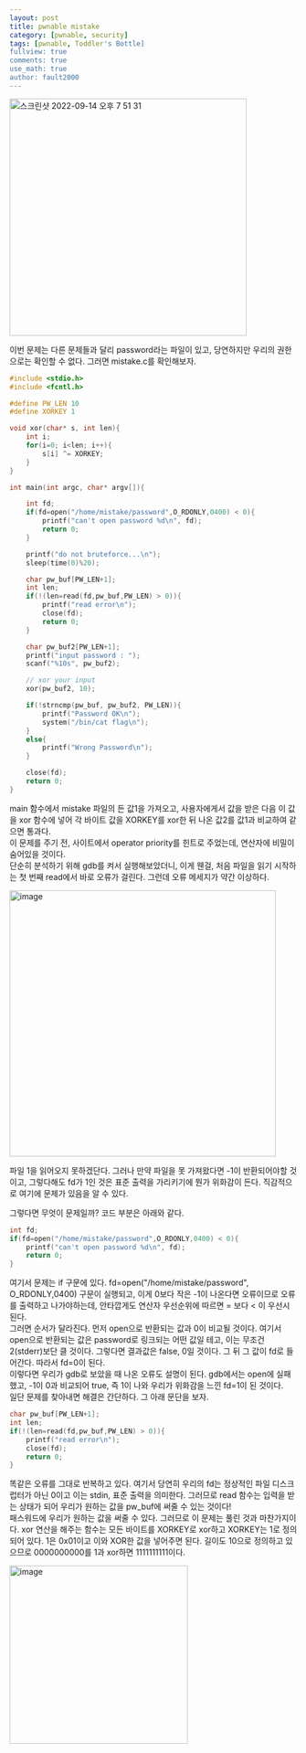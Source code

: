```yaml
---
layout: post
title: pwnable mistake
category: [pwnable, security]
tags: [pwnable, Toddler's Bottle]
fullview: true
comments: true
use_math: true
author: fault2000
---
```


<img width="415" alt="스크린샷 2022-09-14 오후 7 51 31" src="https://user-images.githubusercontent.com/73513005/190135439-2ff808c0-2214-4654-b7e4-ae8f1a3fa52e.png">

이번 문제는 다른 문제들과 달리 password라는 파일이 있고, 당연하지만 우리의 권한으로는 확인할 수 없다. 그러면 mistake.c를 확인해보자.  

```c
#include <stdio.h>
#include <fcntl.h>

#define PW_LEN 10
#define XORKEY 1

void xor(char* s, int len){
	int i;
	for(i=0; i<len; i++){
		s[i] ^= XORKEY;
	}
}

int main(int argc, char* argv[]){

	int fd;
	if(fd=open("/home/mistake/password",O_RDONLY,0400) < 0){
		printf("can't open password %d\n", fd);
		return 0;
	}

	printf("do not bruteforce...\n");
	sleep(time(0)%20);

	char pw_buf[PW_LEN+1];
	int len;
	if(!(len=read(fd,pw_buf,PW_LEN) > 0)){
		printf("read error\n");
		close(fd);
		return 0;
	}

	char pw_buf2[PW_LEN+1];
	printf("input password : ");
	scanf("%10s", pw_buf2);

	// xor your input
	xor(pw_buf2, 10);

	if(!strncmp(pw_buf, pw_buf2, PW_LEN)){
		printf("Password OK\n");
		system("/bin/cat flag\n");
	}
	else{
		printf("Wrong Password\n");
	}

	close(fd);
	return 0;
}
```

main 함수에서 mistake 파일의 든 값1을 가져오고, 사용자에게서 값을 받은 다음 이 값을 xor 함수에 넣어 각 바이트 값을 XORKEY를 xor한 뒤 나온 값2를 값1과 비교하여 같으면 통과다.  
이 문제를 주기 전, 사이트에서 operator priority를 힌트로 주었는데, 연산자에 비밀이 숨어있을 것이다.  
단순히 분석하기 위해 gdb를 켜서 실행해보았더니, 이게 웬걸, 처음 파일을 읽기 시작하는 첫 번째 read에서 바로 오류가 걸린다. 그런데 오류 메세지가 약간 이상하다. 

<img width="466" alt="image" src="https://user-images.githubusercontent.com/73513005/190143214-3ab7be30-d7b2-47f4-a470-b771b329e5c7.png">

파일 1을 읽어오지 못하겠단다. 그러나 만약 파일을 못 가져왔다면 -1이 반환되어야할 것이고, 그렇다해도 fd가 1인 것은 표준 출력을 가리키기에 뭔가 위화감이 든다. 직감적으로 여기에 문제가 있음을 알 수 있다.  

그렇다면 무엇이 문제일까? 코드 부분은 아래와 같다.  

```c
int fd;
if(fd=open("/home/mistake/password",O_RDONLY,0400) < 0){
    printf("can't open password %d\n", fd);
    return 0;
}
```

여기서 문제는 if 구문에 있다. fd=open("/home/mistake/password", O_RDONLY,0400) 구문이 실행되고, 이게 0보다 작은 -1이 나온다면 오류이므로 오류를 출력하고 나가야하는데, 안타깝게도 연산자 우선순위에 따르면 = 보다 < 이 우선시 된다.  
그러면 순서가 달라진다. 먼저 open으로 반환되는 값과 0이 비교될 것이다. 여기서 open으로 반환되는 값은 password로 링크되는 어떤 값일 테고, 이는 무조건 2(stderr)보단 클 것이다. 그렇다면 결과값은 false, 0일 것이다. 그 뒤 그 값이 fd로 들어간다. 따라서 fd=0이 된다.  
이렇다면 우리가 gdb로 보았을 때 나온 오류도 설명이 된다. gdb에서는 open에 실패했고, -1이 0과 비교되어 true, 즉 1이 나와 우리가 위화감을 느낀 fd=1이 된 것이다.  
일단 문제를 찾아내면 해결은 간단하다. 그 아래 문단을 보자.  

```c
char pw_buf[PW_LEN+1];
int len;
if(!(len=read(fd,pw_buf,PW_LEN) > 0)){
    printf("read error\n");
    close(fd);
    return 0;
}
```

똑같은 오류를 그대로 반복하고 있다. 여기서 당연히 우리의 fd는 정상적인 파일 디스크럽터가 아닌 0이고 이는 stdin, 표준 출력을 의미한다. 그러므로 read 함수는 입력을 받는 상태가 되어 우리가 원하는 값을 pw_buf에 써줄 수 있는 것이다!  
패스워드에 우리가 원하는 값을 써줄 수 있다. 그러므로 이 문제는 풀린 것과 마찬가지이다. xor 연산을 해주는 함수는 모든 바이트를 XORKEY로 xor하고 XORKEY는 1로 정의되어 있다. 1은 0x01이고 이와 XOR한 값을 넣어주면 된다. 길이도 10으로 정의하고 있으므로 0000000000를 1과 xor하면 1111111111이다.

<img width="312" alt="image" src="https://user-images.githubusercontent.com/73513005/190204982-cf7af985-fc91-412e-84be-52e392f1ae0e.png">